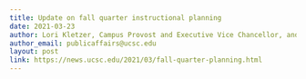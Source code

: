 ```yaml
---
title: Update on fall quarter instructional planning
date: 2021-03-23
author: Lori Kletzer, Campus Provost and Executive Vice Chancellor, and Herbie Lee, Vice Provost for Academic Affairs
author_email: publicaffairs@ucsc.edu
layout: post
link: https://news.ucsc.edu/2021/03/fall-quarter-planning.html
---
```

